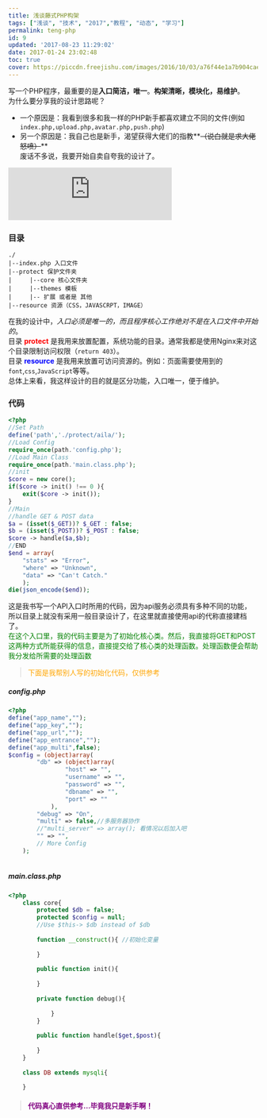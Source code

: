 ```yaml
---
title: 浅谈藤式PHP构架
tags: ["浅谈", "技术", "2017","教程", "动态", "学习"]
permalink: teng-php
id: 9
updated: '2017-08-23 11:29:02'
date: 2017-01-24 23:02:48
toc: true
cover: https://piccdn.freejishu.com/images/2016/10/03/a76f44e1a7b904cae790d93eab3529ca.jpg
---
```


写一个PHP程序，最重要的是**入口简洁，唯一**。**构架清晰，模块化，易维护**。  
为什么要分享我的设计思路呢？  
* 一个原因是：我看到很多和我一样的PHP新手都喜欢建立不同的文件(例如`index.php,upload.php,avatar.php,push.php`)  
* 另一个原因是：我自己也是新手，渴望获得大佬们的指教**~~（说白就是求大佬怒喷）~~**   
废话不多说，我要开始自卖自夸我的设计了。
<iframe frameborder="no" border="0" marginwidth="0" marginheight="0" width="330" height="106" src="https://cdn.a632079.me/163cplayer.html?playlist=28524464"></iframe>  

### 目录
```
./
|--index.php 入口文件
|--protect 保护文件夹
|     |--core 核心文件夹
|     |--themes 模板
|     |-- 扩展 或者是 其他
|--resource 资源（CSS，JAVASCRPT，IMAGE）
```
在我的设计中，*入口必须是唯一的，而且程序核心工作绝对不是在入口文件中开始的*。  
目录 <font color ="red">**protect**</font> 是我用来放置配置，系统功能的目录。通常我都是使用Nginx来对这个目录限制访问权限（`return 403`）。  
目录 <font color ="blue">**resource**</font> 是我用来放置可访问资源的。例如：页面需要使用到的`font`,`css`,`JavaScript`等等。  
总体上来看，我这样设计的目的就是区分功能，入口唯一，便于维护。

###  代码
```PHP
<?php
//Set Path
define('path','./protect/aila/');
//Load Config
require_once(path.'config.php');
//Load Main Class
require_once(path.'main.class.php');
//init
$core = new core();
if($core -> init() !== 0 ){
    exit($core -> init());
}
//Main
//handle GET & POST data
$a = (isset($_GET))? $_GET : false;
$b = (isset($_POST))? $_POST : false;
$core -> handle($a,$b);
//END
$end = array(
    "stats" => "Error",
    "where" => "Unknown",
    "data" => "Can't Catch."
    );
die(json_encode($end));
```

这是我书写一个API入口时所用的代码，因为api服务必须具有多种不同的功能，所以目录上就没有采用一般目录设计了，在这里就直接使用api的代称直接建档了。   
<font color="green">在这个入口里，我的代码主要是为了初始化核心类。然后，我直接将GET和POST这两种方式所能获得的信息，直接提交给了核心类的处理函数。处理函数便会帮助我分发给所需要的处理函数</font>

><font color="orange">下面是我帮别人写的初始化代码，仅供参考</font>

##### config.php
```PHP
<?php
define("app_name","");
define("app_key","");
define("app_url","");
define("app_entrance","");
define("app_multi",false);
$config = (object)array(
        "db" => (object)array(
                "host" => "",
                "username" => "",
                "password" => "",
                "dbname" => "",
                "port" => ""
            ),
        "debug" => "On", 
        "multi" => false,//多服务器协作
        //"multi_server" => array(); 看情况以后加入吧
        "" => "",
        // More Config
    );
 
```
##### main.class.php

```PHP
<?php
    class core{
        protected $db = false;
        protected $config = null;
        //Use $this-> $db instead of $db
        
        function __construct(){ //初始化变量
        
        }
        
        public function init(){
          
        }
        
        private function debug(){
           
            }
        }
        
        public function handle($get,$post){
                       
        }      
    }
 
    class DB extends mysqli{

    }
```  
> #### **<font color="purple">代码真心直供参考...毕竟我只是新手啊！</font>**
